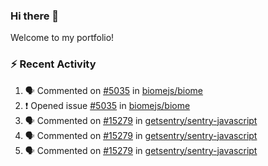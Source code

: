 ### Hi there 👋
Welcome to my portfolio!

### ⚡ Recent Activity
<!--START_SECTION:activity-->
1. 🗣 Commented on [#5035](https://github.com/biomejs/biome/issues/5035#issuecomment-2635202484) in [biomejs/biome](https://github.com/biomejs/biome)
2. ❗ Opened issue [#5035](https://github.com/biomejs/biome/issues/5035) in [biomejs/biome](https://github.com/biomejs/biome)
3. 🗣 Commented on [#15279](https://github.com/getsentry/sentry-javascript/issues/15279#issuecomment-2632359635) in [getsentry/sentry-javascript](https://github.com/getsentry/sentry-javascript)
4. 🗣 Commented on [#15279](https://github.com/getsentry/sentry-javascript/issues/15279#issuecomment-2632326431) in [getsentry/sentry-javascript](https://github.com/getsentry/sentry-javascript)
5. 🗣 Commented on [#15279](https://github.com/getsentry/sentry-javascript/issues/15279#issuecomment-2632093575) in [getsentry/sentry-javascript](https://github.com/getsentry/sentry-javascript)
<!--END_SECTION:activity-->
